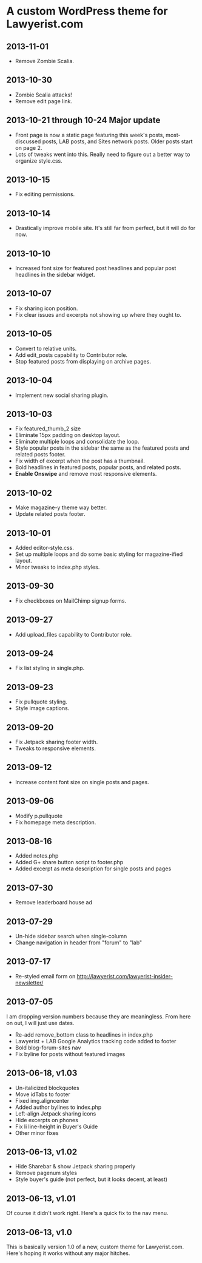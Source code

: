 # A custom WordPress theme for Lawyerist.com

2013-11-01
----------

* Remove Zombie Scalia.

2013-10-30
----------

* Zombie Scalia attacks!
* Remove edit page link.

2013-10-21 through 10-24 Major update
-------------------------------------

* Front page is now a static page featuring this week's posts, most-discussed posts, LAB posts, and Sites network posts. Older posts start on page 2.
* Lots of tweaks went into this. Really need to figure out a better way to organize style.css.


2013-10-15
----------

* Fix editing permissions.

2013-10-14
----------

* Drastically improve mobile site. It's still far from perfect, but it will do for now.

2013-10-10
----------

* Increased font size for featured post headlines and popular post headlines in the sidebar widget.

2013-10-07
----------

* Fix sharing icon position.
* Fix clear issues and excerpts not showing up where they ought to.

2013-10-05
----------

* Convert to relative units.
* Add edit_posts capability to Contributor role.
* Stop featured posts from displaying on archive pages.

2013-10-04
----------

* Implement new social sharing plugin.

2013-10-03
----------

* Fix featured_thumb_2 size
* Eliminate 15px padding on desktop layout.
* Eliminate multiple loops and consolidate the loop.
* Style popular posts in the sidebar the same as the featured posts and related posts footer.
* Fix width of excerpt when the post has a thumbnail.
* Bold headlines in featured posts, popular posts, and related posts.
* __Enable Onswipe__ and remove most responsive elements.

2013-10-02
----------

* Make magazine-y theme way better.
* Update related posts footer.

2013-10-01
----------

* Added editor-style.css.
* Set up multiple loops and do some basic styling for magazine-ified layout.
* Minor tweaks to index.php styles.

2013-09-30
----------

* Fix checkboxes on MailChimp signup forms.

2013-09-27
----------

* Add upload_files capability to Contributor role.

2013-09-24
----------

* Fix list styling in single.php.

2013-09-23
----------

* Fix pullquote styling.
* Style image captions.

2013-09-20
----------

* Fix Jetpack sharing footer width.
* Tweaks to responsive elements.

2013-09-12
----------

* Increase content font size on single posts and pages.

2013-09-06
----------

* Modify p.pullquote
* Fix homepage meta description.

2013-08-16
----------

* Added notes.php
* Added G+ share button script to footer.php
* Added excerpt as meta description for single posts and pages

2013-07-30
----------

* Remove leaderboard house ad

2013-07-29
----------

* Un-hide sidebar search when single-column
* Change navigation in header from "forum" to "lab"

2013-07-17
----------

* Re-styled email form on http://lawyerist.com/lawyerist-insider-newsletter/

2013-07-05
----------

I am dropping version numbers because they are meaningless. From here on out, I will just use dates.

* Re-add remove_bottom class to headlines in index.php
* Lawyerist + LAB Google Analytics tracking code added to footer
* Bold blog-forum-sites nav
* Fix byline for posts without featured images

2013-06-18, v1.03
-----------------

* Un-italicized blockquotes
* Move idTabs to footer
* Fixed img.aligncenter
* Added author bylines to index.php
* Left-align Jetpack sharing icons
* Hide excerpts on phones
* Fix li line-height in Buyer's Guide
* Other minor fixes

2013-06-13, v1.02
-----------------

* Hide Sharebar & show Jetpack sharing properly
* Remove pagenum styles
* Style buyer's guide (not perfect, but it looks decent, at least)

2013-06-13, v1.01
-----------------

Of course it didn't work right. Here's a quick fix to the nav menu.

2013-06-13, v1.0
----------------

This is basically version 1.0 of a new, custom theme for Lawyerist.com. Here's hoping it works without any major hitches.
